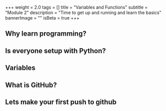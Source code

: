 +++
weight = 2.0
tags = []
title = "Variables and Functions"
subtitle = "Module 2"
description = "Time to get up and running and learn the basics"
bannerImage = ""
isBeta = true
+++

## Why learn programming?

## Is everyone setup with Python?

## Variables

## What is GitHub?

## Lets make your first push to github  
